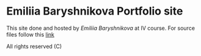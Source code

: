 # Emiliia Baryshnikova Portfolio site

This site done and hosted by *Emiliia Baryshnikova* at IV course. For source files follow this [link][0]

All rights reserved (C)

[0]: https://github.com/uurha/sunnie-portfolio/tree/main/docs
